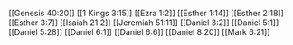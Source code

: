 [[Genesis 40:20]]
[[1 Kings 3:15]]
[[Ezra 1:2]]
[[Esther 1:14]]
[[Esther 2:18]]
[[Esther 3:7]]
[[Isaiah 21:2]]
[[Jeremiah 51:11]]
[[Daniel 3:2]]
[[Daniel 5:1]]
[[Daniel 5:28]]
[[Daniel 6:1]]
[[Daniel 6:6]]
[[Daniel 8:20]]
[[Mark 6:21]]
